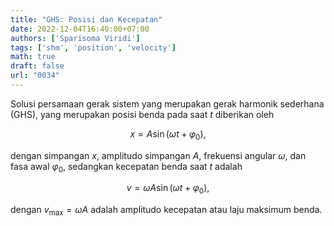 ```yaml
---
title: "GHS: Posisi dan Kecepatan"
date: 2022-12-04T16:40:00+07:00
authors: ['Sparisoma Viridi']
tags: ['shm', 'position', 'velocity']
math: true
draft: false
url: "0034"
---
```


Solusi persamaan gerak sistem yang merupakan gerak harmonik sederhana (GHS), yang merupakan posisi benda pada saat $t$ diberikan oleh

$$\tag{1}
x = A \sin (\omega t + \varphi_0),
$$

dengan simpangan $x$, amplitudo simpangan $A$, frekuensi angular $\omega$, dan fasa awal $\varphi_0$, sedangkan kecepatan benda saat $t$ adalah

$$\tag{2}
v = \omega A \sin (\omega t + \varphi_0),
$$

dengan $v_{\max} = \omega A$ adalah amplitudo kecepatan atau laju maksimum benda.
